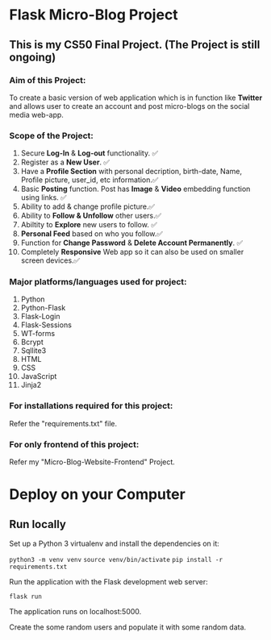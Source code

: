 # **Flask Micro-Blog Project**

## This is my **CS50** Final Project. (**The Project is still ongoing**)


### Aim of this Project:
To create a basic version of web application which is in function like **Twitter** and allows user to create an account and post micro-blogs on the social media web-app.


### Scope of the Project:
1. Secure **Log-In** & **Log-out** functionality. ✅
2. Register as a **New User**. ✅
3. Have a **Profile Section** with personal decription, birth-date, Name, Profile picture, user_id, etc information.✅
4. Basic **Posting** function. Post has **Image** & **Video** embedding function using links. ✅
5. Ability to add & change profile picture.✅
6. Ability to **Follow & Unfollow** other users.✅
7. Abiltity to **Explore** new users to follow. ✅
8. **Personal Feed** based on who you follow.✅
9. Function for **Change Password** & **Delete Account Permanently**. ✅
10. Completely **Responsive** Web app so it can also be used on smaller screen devices.✅


### Major platforms/languages used for project:
1. Python
2. Python-Flask
3. Flask-Login
4. Flask-Sessions
5. WT-forms
6. Bcrypt
7. Sqllite3
8. HTML
9. CSS
10. JavaScript
11. Jinja2

### For installations required for this project:

Refer the "requirements.txt" file.

### For only frontend of this project:

Refer my "Micro-Blog-Website-Frontend" Project. 

# Deploy on your Computer

## Run locally
Set up a Python 3 virtualenv and install the dependencies on it:

`python3 -m venv venv`
`source venv/bin/activate`
`pip install -r requirements.txt`

Run the application with the Flask development web server:

`flask run`

The application runs on localhost:5000.

Create the some random users and populate it with some random data.

